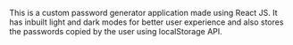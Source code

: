 This is a custom password generator application made using React JS. It has inbuilt light and dark modes for better user experience and also stores the passwords copied by the user using localStorage API.

